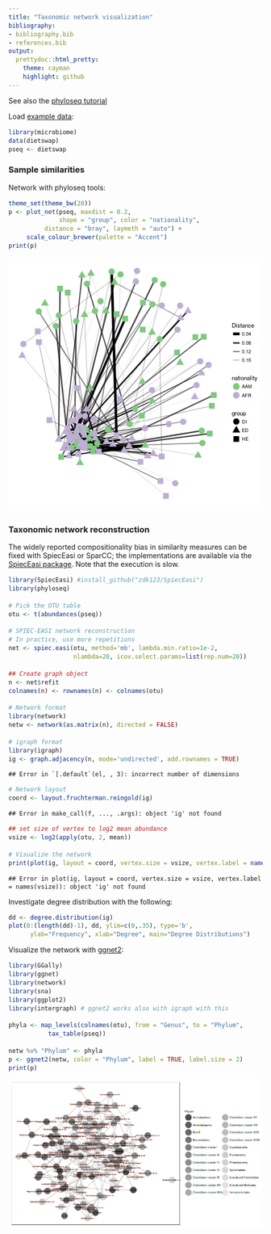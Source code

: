 ```yaml
---
title: "Taxonomic network visualization"
bibliography: 
- bibliography.bib
- references.bib
output: 
  prettydoc::html_pretty:
    theme: cayman
    highlight: github
---
```

<!--
  %\VignetteEngine{knitr::rmarkdown}
  %\VignetteIndexEntry{microbiome tutorial - networks}
  %\usepackage[utf8]{inputenc}
  %\VignetteEncoding{UTF-8}  
-->




See also the [phyloseq tutorial](http://joey711.github.io/phyloseq/plot_network-examples)

Load [example data](Data.html):


```r
library(microbiome)
data(dietswap)
pseq <- dietswap
```


### Sample similarities

Network with phyloseq tools:


```r
theme_set(theme_bw(20))
p <- plot_net(pseq, maxdist = 0.2,
              shape = "group", color = "nationality",
	      distance = "bray", laymeth = "auto") +
     scale_colour_brewer(palette = "Accent")
print(p)		 
```

![plot of chunk networks3](figure/networks3-1.png)


### Taxonomic network reconstruction 

The widely reported compositionality bias in similarity measures can
be fixed with SpiecEasi or SparCC; the implementations are available
via the [SpiecEasi package](https://github.com/zdk123/SpiecEasi). Note
that the execution is slow.


```r
library(SpiecEasi) #install_github("zdk123/SpiecEasi")
library(phyloseq)

# Pick the OTU table
otu <- t(abundances(pseq))

# SPIEC-EASI network reconstruction
# In practice, use more repetitions
net <- spiec.easi(otu, method='mb', lambda.min.ratio=1e-2, 
                  nlambda=20, icov.select.params=list(rep.num=20))

## Create graph object
n <- net$refit
colnames(n) <- rownames(n) <- colnames(otu)

# Network format
library(network)
netw <- network(as.matrix(n), directed = FALSE)

# igraph format
library(igraph)
ig <- graph.adjacency(n, mode='undirected', add.rownames = TRUE)
```

```
## Error in `[.default`(el, , 3): incorrect number of dimensions
```

```r
# Network layout
coord <- layout.fruchterman.reingold(ig)
```

```
## Error in make_call(f, ..., .args): object 'ig' not found
```

```r
## set size of vertex to log2 mean abundance 
vsize <- log2(apply(otu, 2, mean))

# Visualize the network
print(plot(ig, layout = coord, vertex.size = vsize, vertex.label = names(vsize)))
```

```
## Error in plot(ig, layout = coord, vertex.size = vsize, vertex.label = names(vsize)): object 'ig' not found
```


Investigate degree distribution with the following:


```r
dd <- degree.distribution(ig)
plot(0:(length(dd)-1), dd, ylim=c(0,.35), type='b', 
      ylab="Frequency", xlab="Degree", main="Degree Distributions")
```


Visualize the network with [ggnet2](https://briatte.github.io/ggnet):


```r
library(GGally)
library(ggnet)
library(network)
library(sna)
library(ggplot2)
library(intergraph) # ggnet2 works also with igraph with this

phyla <- map_levels(colnames(otu), from = "Genus", to = "Phylum",
           tax_table(pseq))

netw %v% "Phylum" <- phyla
p <- ggnet2(netw, color = "Phylum", label = TRUE, label.size = 2)
print(p)
```

![plot of chunk networks5](figure/networks5-1.png)


